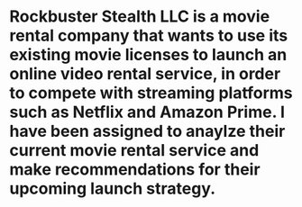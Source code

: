 # Rockbuster Stealth LLC is a movie rental company that wants to use its existing movie licenses to launch an online video rental service, in order to compete with streaming platforms such as Netflix and Amazon Prime. I have been assigned to anaylze their current movie rental service and make recommendations for their upcoming launch strategy.  

